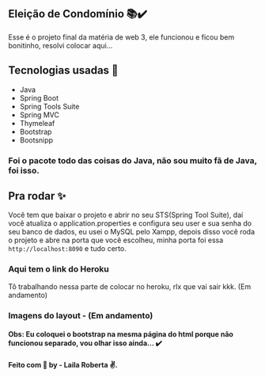 
## Eleição de Condomínio 📚✔️
Esse é o projeto final da matéria de web 3, ele funcionou e ficou bem bonitinho, resolvi colocar aqui...

## Tecnologias usadas :rocket: 

- Java
- Spring Boot
- Spring Tools Suite
- Spring MVC
- Thymeleaf
- Bootstrap
- Bootsnipp

### Foi o pacote todo das coisas do Java, não sou muito fã de Java, foi isso.

## Pra rodar :sparkles:

Você tem que baixar o projeto e abrir no seu STS(Spring Tool Suite), daí você atualiza o application.properties e configura seu user e sua senha do seu banco de dados, eu usei o MySQL pelo Xampp, depois disso você roda o projeto e abre na porta que você escolheu, minha porta foi essa `http://localhost:8090` e tudo certo.

### Aqui tem o link do Heroku

Tô trabalhando nessa parte de colocar no heroku, rlx que vai sair kkk. (Em andamento)

### Imagens do layout - (Em andamento)

#### Obs: Eu coloquei o bootstrap na mesma página do html porque não funcionou separado, vou olhar isso ainda... ✔️

####  Feito com :purple_heart:  by - Laila Roberta :v:.



